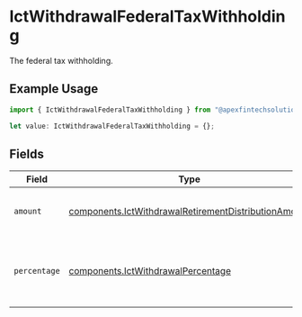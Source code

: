 # IctWithdrawalFederalTaxWithholding

The federal tax withholding.

## Example Usage

```typescript
import { IctWithdrawalFederalTaxWithholding } from "@apexfintechsolutions/ascend-sdk/models/components";

let value: IctWithdrawalFederalTaxWithholding = {};
```

## Fields

| Field                                                                                                                        | Type                                                                                                                         | Required                                                                                                                     | Description                                                                                                                  | Example                                                                                                                      |
| ---------------------------------------------------------------------------------------------------------------------------- | ---------------------------------------------------------------------------------------------------------------------------- | ---------------------------------------------------------------------------------------------------------------------------- | ---------------------------------------------------------------------------------------------------------------------------- | ---------------------------------------------------------------------------------------------------------------------------- |
| `amount`                                                                                                                     | [components.IctWithdrawalRetirementDistributionAmount](../../models/components/ictwithdrawalretirementdistributionamount.md) | :heavy_minus_sign:                                                                                                           | Fixed USD amount to withhold for taxes.                                                                                      | {<br/>"value": "1.23"<br/>}                                                                                                  |
| `percentage`                                                                                                                 | [components.IctWithdrawalPercentage](../../models/components/ictwithdrawalpercentage.md)                                     | :heavy_minus_sign:                                                                                                           | Percentage of total disbursement amount to withhold for taxes.                                                               | {<br/>"value": "11.25"<br/>}                                                                                                 |
